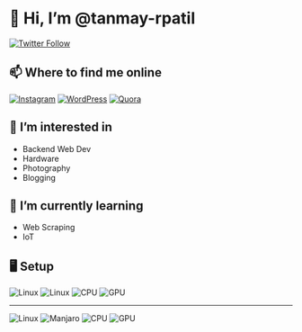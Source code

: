 # 👋 Hi, I’m @tanmay-rpatil
  [![Twitter Follow](https://img.shields.io/twitter/follow/TannyRpatil?color=1DA1F2&logo=twitter&style=for-the-badge)](https://twitter.com/TannyRpatil)

## 📫 Where to find me online  
  [![Instagram](https://img.shields.io/badge/tanny__p14%20-%23E4405F.svg?&style=for-the-badge&logo=Instagram&logoColor=white)](https://www.instagram.com/tanny__p14/)
  [![WordPress](https://img.shields.io/badge/WordPress%20-%23117AC9.svg?&style=for-the-badge&logo=WordPress&logoColor=white)](https://amusingmusings557246815.wordpress.com/)
  [![Quora](https://img.shields.io/badge/Quora%20-%23B92B27.svg?&style=for-the-badge&logo=Quora&logoColor=white)](https://www.quora.com/profile/Tanmay-Patil-36/answers)
  

## 👀 I’m interested in 
  
  - Backend Web Dev
  - Hardware 
  - Photography
  - Blogging 

## 🌱 I’m currently learning 
  - Web Scraping
  - IoT

## 🖥 Setup
![Linux](https://img.shields.io/badge/Linux-FCC624?style=for-the-badge&logo=linux&logoColor=black)
![Linux](https://img.shields.io/badge/Ubuntu-E95420?style=for-the-badge&logo=ubuntu&logoColor=white)
![CPU](https://img.shields.io/badge/Intel-Core_i5_9th-0071C5?style=for-the-badge&logo=intel&logoColor=white)
![GPU](https://img.shields.io/badge/NVIDIA-GTX1660ti-76B900?style=for-the-badge&logo=nvidia&logoColor=white)

---

![Linux](https://img.shields.io/badge/Linux-FCC624?style=for-the-badge&logo=linux&logoColor=black)
![Manjaro](https://img.shields.io/badge/Arch_Linux-1793D1?style=for-the-badge&logo=arch-linux&logoColor=white)
![CPU](https://img.shields.io/badge/AMD-Athlon-ED1C24?style=for-the-badge&logo=amd&logoColor=white)
![GPU](https://img.shields.io/badge/AMD-Radeon_Vega_3-ED1C24?style=for-the-badge&logo=amd&logoColor=white)
